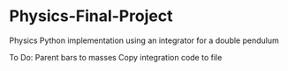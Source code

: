 # Physics-Final-Project
Physics Python implementation using an integrator for a double pendulum

To Do:
    Parent bars to masses
    Copy integration code to file
	
